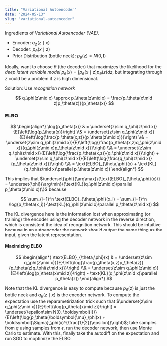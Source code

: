 ```yaml
---
title: "Variational Autoencoder"
date: "2024-05-13"
slug: "variational-autoencoder"
---
```


Ingredients of *Variational Autoencoder (VAE)*.

- Encoder: $q_\phi(z\mid x)$
- Decoder: $p_\theta(x\mid z)$
- Prior Distribution (bottle neck): $p_\theta(z) = N(0,\boldsymbol{I})$

Ideally, want to choose $\theta$ (the decoder) that maximizes the likelihood for the *deep latent variable model* $p_\theta(x) = \int p_\theta(x\mid z)p_\theta(z) dz$, but integrating through $z$ could be a problem if $z$ is high dimensional.

Solution: Use *recognition network*

$$
q_\phi(z\mid x) \approx p_\theta(z\mid x) = \frac{p_\theta(x\mid z)p_\theta(z)}{p_\theta(x)}
$$

### ELBO

$$
\begin{align*}
\log{p_\theta(x)} & = \underset{z\sim q_\phi(z\mid x)}{E}\left(\log{p_\theta(x)}\right)
\\& = \underset{z\sim q_\phi(z\mid x)}{E}\left(\log{\frac{p_\theta(x,z)}{p_\theta(z\mid x)}}\right)
\\& = \underset{z\sim q_\phi(z\mid x)}{E}\left(\log{\frac{p_\theta(x,z)q_\phi(z\mid x)}{q_\phi(z\mid x)p_\theta(z\mid x)}}\right)
\\& = \underset{z\sim q_\phi(z\mid x)}{E}\left(\log{\frac{p_\theta(x,z)}{q_\phi(z\mid x)}}\right) + \underset{z\sim q_\phi(z\mid x)}{E}\left(\log{\frac{q_\phi(z\mid x)}{p_\theta(z\mid x)}}\right)
\\& = \text{ELBO}_{\theta,\phi}(x) + \text{KL}(q_\phi(z\mid x)\parallel p_\theta(z\mid x))
\end{align*}
$$

This implies that $\underset{\phi}{\arg\max}\{\text{ELBO}_{\theta,\phi}(x)\} = \underset{\phi}{\arg\min}\{\text{KL}(q_\phi(z\mid x)\parallel p_\theta(z\mid x))\}$ because

$$
\sum_{i=1}^n \text{ELBO}_{\theta,\phi}(x_i) = \sum_{i=1}^n \log{p_\theta(x_i)}-\text{KL}(q_\phi(z\mid x)\parallel p_\theta(z\mid x))
$$

The KL divergence here is the information lost when approximating (or training) the encoder using the decoder network in the reverse direction, which is consistent the idea of recognition network. This should be intuitive because in an autoencoder the network should output the same thing as the input, given the latent representation.

#### Maximizing ELBO

$$
\begin{align*}
\text{ELBO}_{\theta,\phi}(x) & = \underset{z\sim q_\phi(z\mid x)}{E}\left(\log{\frac{p_\theta(x,z)p_\theta(z)}{p_\theta(z)q_\phi(z\mid x)}}\right)
\\& = 
\underset{z\sim q_\phi(z\mid x)}{E}\left(\log{p_\theta(x\mid z)}\right) - \text{KL}(q_\phi(z\mid x)\parallel p_\theta(z))
\end{align*}
$$

Note that the KL divergence is easy to compute because $p_\theta(z)$ is just the bottle neck and $q_\theta(z\mid x)$ is the encoder network. To compute the expectation use the reparametirization trick such that $\underset{z\sim q_\phi(z\mid x)}{E}\left(\log{p_\theta(x\mid z)}\right) = \underset{\epsilon\sim N(0, \boldsymbol{I})}{E}\left(\log{p_\theta(\boldsymbol{\mu}_\phi(x) + \boldsymbol{\Sigma}_\phi(x)^{\frac{1}{2}}\epsilon)}\right)$; take samples from $q$ using samples from $\epsilon$, run the decoder network, then use Monte Carlo to estimate. With this, finally take the autodiff on the expectation and run SGD to moptimize the ELBO.